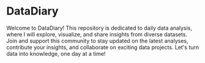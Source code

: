 # DataDiary
Welcome to DataDiary! This repository is dedicated to daily data analysis, where I will explore, visualize, and share insights from diverse datasets. Join and support this community to stay updated on the latest analyses, contribute your insights, and collaborate on exciting data projects. Let's turn data into knowledge, one day at a time!






